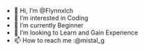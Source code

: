 - 👋 Hi, I’m @Flynnxlch
- 👀 I’m interested in Coding
- 🌱 I’m currently Beginner
- 💞️ I’m looking to Learn and Gain Experience
- 📫 How to reach me :@mistal_g

<!---
Flynnxlch/Flynnxlch is a ✨ special ✨ repository because its `README.md` (this file) appears on your GitHub profile.
You can click the Preview link to take a look at your changes.
--->
